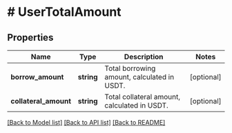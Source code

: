 # # UserTotalAmount

## Properties

Name | Type | Description | Notes
------------ | ------------- | ------------- | -------------
**borrow_amount** | **string** | Total borrowing amount, calculated in USDT. | [optional] 
**collateral_amount** | **string** | Total collateral amount, calculated in USDT. | [optional] 

[[Back to Model list]](../../README.md#documentation-for-models) [[Back to API list]](../../README.md#documentation-for-api-endpoints) [[Back to README]](../../README.md)
